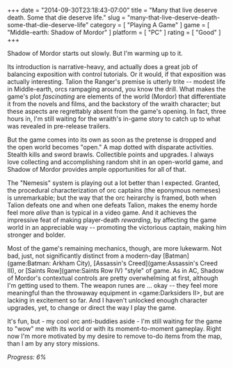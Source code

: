 +++
date = "2014-09-30T23:18:43-07:00"
title = "Many that live deserve death.  Some that die deserve life."
slug = "many-that-live-deserve-death-some-that-die-deserve-life"
category = [ "Playing A Game" ]
game = [ "Middle-earth: Shadow of Mordor" ]
platform = [ "PC" ]
rating = [ "Good" ]
+++

Shadow of Mordor starts out slowly.  But I'm warming up to it.

Its introduction is narrative-heavy, and actually does a great job of balancing exposition with control tutorials.  Or it would, if that exposition was actually interesting.  Talion the Ranger's premise is utterly trite -- modest life in Middle-earth, orcs rampaging around, you know the drill.  What makes the game's plot <i>fascinating</i> are elements of the world (Mordor) that differentiate it from the novels and films, and the backstory of the wraith character; but these aspects are regrettably absent from the game's opening.  In fact, three hours in, I'm still waiting for the wraith's in-game story to catch up to what was revealed in pre-release trailers.

But the game comes into its own as soon as the pretense is dropped and the open world becomes "open."  A map dotted with disparate activities.  Stealth kills and sword brawls.  Collectible points and upgrades.  I always love collecting and accomplishing random shit in an open-world game, and Shadow of Mordor provides ample opportunities for all of that.

The "Nemesis" system is playing out a lot better than I expected.  Granted, the procedural characterization of orc captains (the eponymous nemeses) is unremarkable; but the way that the orc heirarchy is framed, both when Talion defeats one and when one defeats Talion, makes the enemy horde feel more <i>alive</i> than is typical in a video game.  And it achieves the impressive feat of making player-death <i>rewarding</i>, by affecting the game world in an appreciable way -- promoting the victorious captain, making him stronger and bolder.

Most of the game's remaining mechanics, though, are more lukewarm.  Not bad, just, not significantly distinct from a modern-day [Batman](game:Batman: Arkham City), [Assassin's Creed](game:Assassin's Creed III), or [Saints Row](game:Saints Row IV) "style" of game.  As in AC, Shadow of Mordor's contextual controls are pretty overwhelming at first, although I'm getting used to them.  The weapon runes are ... okay -- they feel more meaningful than the throwaway equipment in <game:Darksiders II>, but are lacking in excitement so far.  And I haven't unlocked enough character upgrades, yet, to change or direct the way I play the game.

It's fun, but - my cool orc anti-buddies aside - I'm still waiting for the game to "wow" me with its world or with its moment-to-moment gameplay.  Right now I'm more motivated by my desire to remove to-do items from the map, than I am by any story missions.

<i>Progress: 6%</i>